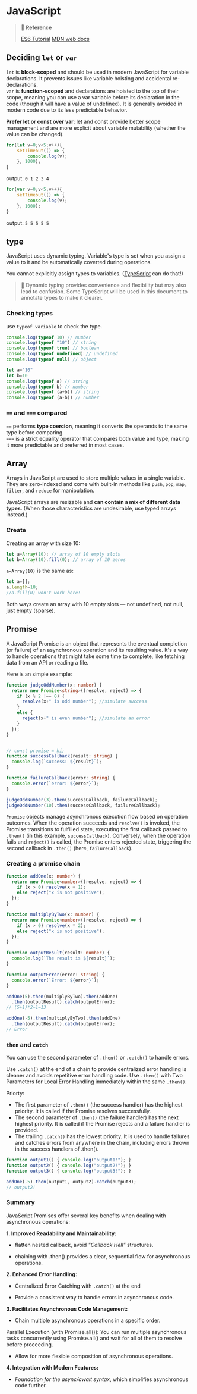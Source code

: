 # JavaScript

> 📜 **Reference**
>
> [ES6 Tutorial](https://www.javascripttutorial.net/es6/)
> [MDN web docs](https://developer.mozilla.org/en-US/docs/Web/JavaScript)


## Deciding `let` or `var`
`let` is **block-scoped** and should be used in modern JavaScript for variable declarations. It prevents issues like variable hoisting and accidental re-declarations.  
`var` is **function-scoped** and declarations are hoisted to the top of their scope, meaning you can use a var variable before its declaration in the code (though it will have a value of undefined). It is generally avoided in modern code due to its less predictable behavior.

**Prefer let or const over var**: let and const provide better scope management and are more explicit about variable mutability (whether the value can be changed).

```js
for(let v=0;v<5;v++){
    setTimeout(() => {
        console.log(v);
    }, 1000);
}
```
output: `0 1 2 3 4`
```js
for(var v=0;v<5;v++){
    setTimeout(() => {
        console.log(v);
    }, 1000);
}
```
output: `5 5 5 5 5`

## type
JavaScript uses dynamic typing. Variable's type is set when you assign a value to it and be automatically coverted during operations.

You cannot explicitly assign types to variables. ([TypeScript](../typescript) can do that!)

> 🧩 Dynamic typing provides convenience and flexibility but may also lead to confusion. Some TypeScript will be used in this document to annotate types to make it clearer.

### Checking types
use `typeof variable` to check the type.
```js
console.log(typeof 10) // number
console.log(typeof "10") // string
console.log(typeof true) // boolean
console.log(typeof undefined) // undefined
console.log(typeof null) // object

let a="10"
let b=10
console.log(typeof a) // string
console.log(typeof b) // number
console.log(typeof (a+b)) // string
console.log(typeof (a-b)) // number
```

### `==` and `===` compared
`==` performs **type coercion**, meaning it converts the operands to the same type before comparing.  
`===` is a strict equality operator that compares both value and type, making it more predictable and preferred in most cases.

## Array
Arrays in JavaScript are used to store multiple values in a single variable. They are zero-indexed and come with built-in methods like `push`, `pop`, `map`, `filter`, and `reduce` for manipulation.

JavaScript arrays are resizable and **can contain a mix of different data types**. (When those characteristics are undesirable, use typed arrays instead.)

### Create
Creating an array with size 10:
```js
let a=Array(10); // array of 10 empty slots
let b=Array(10).fill(0); // array of 10 zeros
```
`a=Array(10)` is the same as:
```js
let a=[];
a.length=10;
//a.fill(0) won't work here!
```
Both ways create an array with 10 empty slots — not undefined, not null, just empty (sparse).


## Promise
A JavaScript Promise is an object that represents the eventual completion (or failure) of an asynchronous operation and its resulting value. It's a way to handle operations that might take some time to complete, like fetching data from an API or reading a file.

Here is an simple example:
```ts
function judgeOddNumber(x: number) {
  return new Promise<string>((resolve, reject) => {
    if (x % 2 !== 0) {
      resolve(x+" is odd number"); //simulate success
    }
    else {
      reject(x+" is even number"); //simulate an error
    }
  });
}


// const promise = hi;
function successCallback(result: string) {
  console.log(`success: ${result}`);
}

function failureCallback(error: string) {
  console.error(`error: ${error}`);
}

judgeOddNumber(3).then(successCallback, failureCallback);
judgeOddNumber(10).then(successCallback, failureCallback);
```
`Promise` objects manage asynchronous execution flow based on operation outcomes. When the operation succeeds and `resolve()` is invoked, the Promise transitions to fulfilled state, executing the first callback passed to `.then()` (in this example, `successCallback`). Conversely, when the operation fails and `reject()` is called, the Promise enters rejected state, triggering the second callback in `.then()` (here, `failureCallback`). 

### Creating a promise chain
```ts
function addOne(x: number) {
  return new Promise<number>((resolve, reject) => {
    if (x > 0) resolve(x + 1);
    else reject("x is not positive");
  });
}

function multiplyByTwo(x: number) {
  return new Promise<number>((resolve, reject) => {
    if (x > 0) resolve(x * 2);
    else reject("x is not positive");
  });
}

function outputResult(result: number) {
  console.log(`The result is ${result}`);
}

function outputError(error: string) {
  console.error(`Error: ${error}`);
}

addOne(5).then(multiplyByTwo).then(addOne)
  .then(outputResult).catch(outputError);
// (5+1)*2+1=13

addOne(-5).then(multiplyByTwo).then(addOne)
  .then(outputResult).catch(outputError);
// Error
```
### `then` and `catch`
You can use the second parameter of `.then()` or `.catch()` to handle errors.

Use `.catch()` at the end of a chain to provide centralized error handling is cleaner and avoids repetitive error handling code.
Use `.then()` with Two Parameters for Local Error Handling immediately within the same `.then()`.

Priorty:
- The first parameter of `.then()` (the success handler) has the highest priority. It is called if the Promise resolves successfully.
- The second parameter of `.then()` (the failure handler) has the next highest priority. It is called if the Promise rejects and a failure handler is provided.
- The trailing `.catch()` has the lowest priority. It is used to handle failures and catches errors from anywhere in the chain, including errors thrown in the success handlers of .then().

```ts
function output1() { console.log("output1!"); }
function output2() { console.log("output2!"); }
function output3() { console.log("output3!"); }

addOne(-5).then(output1, output2).catch(output3);
// output2!
```
### Summary
JavaScript Promises offer several key benefits when dealing with asynchronous operations:

**1. Improved Readability and Maintainability:**

- flatten nested callback, avoid *"Callback Hell"* structures. 

- chaining with .then() provides a clear, sequential flow for asynchronous operations. 

**2. Enhanced Error Handling:**

- Centralized Error Catching with `.catch()` at the end

- Provide a consistent way to handle errors in asynchronous code. 

**3. Facilitates Asynchronous Code Management:**

- Chain multiple asynchronous operations in a specific order. 

Parallel Execution (with Promise.all()): You can run multiple asynchronous tasks concurrently using Promise.all() and wait for all of them to resolve before proceeding. 

- Allow for more flexible composition of asynchronous operations. 

**4. Integration with Modern Features:**

- *Foundation for the async/await syntax*, which simplifies asynchronous code further. 
